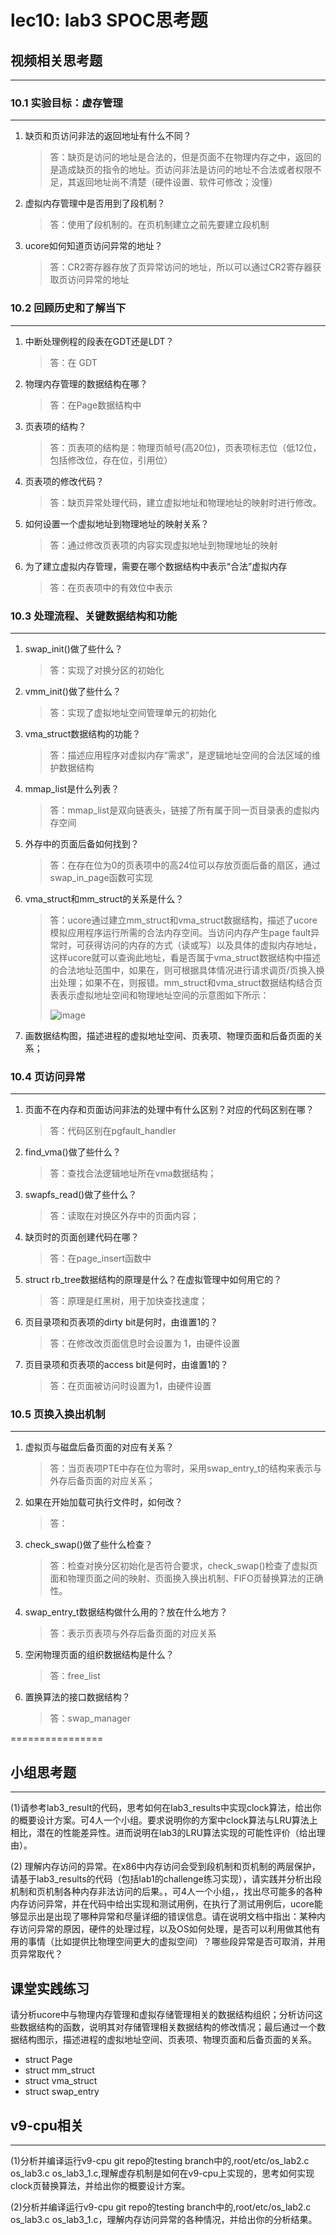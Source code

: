 # lec10: lab3 SPOC思考题

## 视频相关思考题
---
### 10.1 实验目标：虚存管理
---

1. 缺页和页访问非法的返回地址有什么不同？

   > 答：缺页是访问的地址是合法的，但是页面不在物理内存之中，返回的是造成缺页的指令的地址。页访问非法是访问的地址不合法或者权限不足，其返回地址尚不清楚（硬件设置、软件可修改；没懂）

2. 虚拟内存管理中是否用到了段机制？

   > 答：使用了段机制的。在页机制建立之前先要建立段机制

3. ucore如何知道页访问异常的地址？

   > 答：CR2寄存器存放了页异常访问的地址，所以可以通过CR2寄存器获取页访问异常的地址


### 10.2 回顾历史和了解当下
---

1. 中断处理例程的段表在GDT还是LDT？

   > 答：在 GDT

2. 物理内存管理的数据结构在哪？

   > 答：在Page数据结构中

3. 页表项的结构？

   > 答：页表项的结构是：物理页帧号(高20位)，页表项标志位（低12位，包括修改位，存在位，引用位）

4. 页表项的修改代码？

   > 答：缺页异常处理代码，建立虚拟地址和物理地址的映射时进行修改。

5. 如何设置一个虚拟地址到物理地址的映射关系？

   > 答：通过修改页表项的内容实现虚拟地址到物理地址的映射

6. 为了建立虚拟内存管理，需要在哪个数据结构中表示“合法”虚拟内存

   > 答：在页表项中的有效位中表示

### 10.3 处理流程、关键数据结构和功能
---

1. swap_init()做了些什么？

   > 答：实现了对换分区的初始化

2. vmm_init()做了些什么？

   > 答：实现了虚拟地址空间管理单元的初始化

3. vma_struct数据结构的功能？

   > 答：描述应用程序对虚拟内存“需求”，是逻辑地址空间的合法区域的维护数据结构

4. mmap_list是什么列表？

   > 答：mmap\_list是双向链表头，链接了所有属于同一页目录表的虚拟内存空间

5. 外存中的页面后备如何找到？

   > 答：在存在位为0的页表项中的高24位可以存放页面后备的扇区，通过swap_in_page函数可实现

6. vma_struct和mm_struct的关系是什么？

   > 答：ucore通过建立mm\_struct和vma\_struct数据结构，描述了ucore模拟应用程序运行所需的合法内存空间。当访问内存产生page
   > fault异常时，可获得访问的内存的方式（读或写）以及具体的虚拟内存地址，这样ucore就可以查询此地址，看是否属于vma\_struct数据结构中描述的合法地址范围中，如果在，则可根据具体情况进行请求调页/页换入换出处理；如果不在，则报错。mm\_struct和vma\_struct数据结构结合页表表示虚拟地址空间和物理地址空间的示意图如下所示：
   >
   > ![image](./实验截图/04-3-mmvma.png)

7. 画数据结构图，描述进程的虚拟地址空间、页表项、物理页面和后备页面的关系；

### 10.4 页访问异常
---

1. 页面不在内存和页面访问非法的处理中有什么区别？对应的代码区别在哪？

   > 答：代码区别在pgfault_handler

1. find_vma()做了些什么？

   > 答：查找合法逻辑地址所在vma数据结构；

1. swapfs_read()做了些什么？

   > 答：读取在对换区外存中的页面内容；

1. 缺页时的页面创建代码在哪？

   > 答：在page_insert函数中

1. struct rb_tree数据结构的原理是什么？在虚拟管理中如何用它的？

   > 答：原理是红黑树，用于加快查找速度；

1. 页目录项和页表项的dirty bit是何时，由谁置1的？

   > 答：在修改改页面信息时会设置为 1，由硬件设置

1. 页目录项和页表项的access bit是何时，由谁置1的？

   > 答：在页面被访问时设置为1，由硬件设置

### 10.5 页换入换出机制
---

1. 虚拟页与磁盘后备页面的对应有关系？

   > 答：当页表项PTE中存在位为零时，采用swap_entry_t的结构来表示与外存后备页面的对应关系；

1. 如果在开始加载可执行文件时，如何改？

   > 答：

1. check_swap()做了些什么检查？

   > 答：检查对换分区初始化是否符合要求，check_swap()检查了虚拟页面和物理页面之间的映射、页面换入换出机制、FIFO页替换算法的正确性。

1. swap_entry_t数据结构做什么用的？放在什么地方？

   > 答：表示页表项与外存后备页面的对应关系

1. 空闲物理页面的组织数据结构是什么？

   > 答：free_list

1. 置换算法的接口数据结构？

   > 答：swap_manager

================


## 小组思考题
---
(1)请参考lab3_result的代码，思考如何在lab3_results中实现clock算法，给出你的概要设计方案。可4人一个小组。要求说明你的方案中clock算法与LRU算法上相比，潜在的性能差异性。进而说明在lab3的LRU算法实现的可能性评价（给出理由）。

(2) 理解内存访问的异常。在x86中内存访问会受到段机制和页机制的两层保护，请基于lab3_results的代码（包括lab1的challenge练习实现），请实践并分析出段机制和页机制各种内存非法访问的后果。，可4人一个小组，，找出尽可能多的各种内存访问异常，并在代码中给出实现和测试用例，在执行了测试用例后，ucore能够显示出是出现了哪种异常和尽量详细的错误信息。请在说明文档中指出：某种内存访问异常的原因，硬件的处理过程，以及OS如何处理，是否可以利用做其他有用的事情（比如提供比物理空间更大的虚拟空间）？哪些段异常是否可取消，并用页异常取代？

## 课堂实践练习

请分析ucore中与物理内存管理和虚拟存储管理相关的数据结构组织；分析访问这些数据结构的函数，说明其对存储管理相关数据结构的修改情况；最后通过一个数据结构图示，描述进程的虚拟地址空间、页表项、物理页面和后备页面的关系。

 * struct Page
 * struct mm_struct
 * struct vma_struct
 * struct swap_entry

## v9-cpu相关
---
(1)分析并编译运行v9-cpu git repo的testing branch中的,root/etc/os_lab2.c os_lab3.c os_lab3_1.c,理解虚存机制是如何在v9-cpu上实现的，思考如何实现clock页替换算法，并给出你的概要设计方案。

(2)分析并编译运行v9-cpu git repo的testing branch中的,root/etc/os_lab2.c os_lab3.c os_lab3_1.c，理解内存访问异常的各种情况，并给出你的分析结果。
